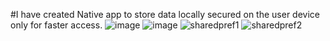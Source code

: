 #I have created Native app to store data locally secured on the user device only for faster access.
![image](https://user-images.githubusercontent.com/42689087/149534949-38b606ff-43ef-46a0-8cfd-a3f477802274.png)
![image](https://user-images.githubusercontent.com/42689087/149535302-8ada100e-5b59-4a8c-9ab0-ca7b2c087e6a.png)
![sharedpref1](https://user-images.githubusercontent.com/42689087/150122418-9c8e1c9f-4082-4d57-b66a-5e011ae3d4a3.jpg)
![sharedpref2](https://user-images.githubusercontent.com/42689087/150122427-3a16a656-a1b5-4968-8492-b518796d623d.jpg)
